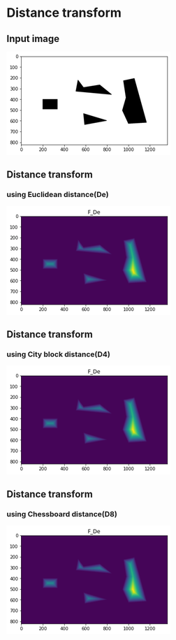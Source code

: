 # Distance transform

## Input image
<img src="./doc/origin_image.png" ></img>

## Distance transform
### using Euclidean distance(De)
<img src="./doc/De.png" ></img>

## Distance transform
### using City block distance(D4)
<img src="./doc/De.png" ></img>

## Distance transform
### using Chessboard distance(D8)
<img src="./doc/De.png" ></img>
